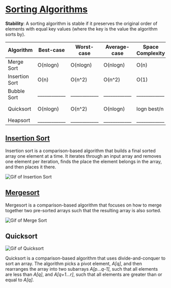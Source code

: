 # [Sorting Algorithms](https://brilliant.org/wiki/sorting-algorithms/)

**Stability**: A sorting algorithm is stable if it preserves the original order of elements with equal key values (where the key is the value the algorithm sorts by).

| Algorithm     | Best-case     | Worst-case    | Average-case  | Space Complexity  | Stable?       |
| ------------- | ------------- | ------------- | ------------- | -------------     | ------------- |
| Merge Sort    | O(nlogn)      | O(nlogn)      | O(nlogn)      | O(n)              | yes           |
| Insertion Sort| O(n)          | O(n^2)        | O(n^2)        | O(1)              | yes           |
| Bubble Sort   | ____________  | ____________  | ____________  | ____________      | ____________  |
| Quicksort     | O(nlogn)      | O(n^2)        | O(nlogn)      | logn best/n       | dep. version  |
| Heapsort      | ____________  | ____________  | ____________  | ____________      | ____________  |

## [Insertion Sort]()

Insertion sort is a comparison-based algorithm that builds a final sorted array one element at a time. It iterates through an input array and removes one element per iteration, finds the place the element belongs in the array, and then places it there.

![Gif of Insertion Sort](https://upload.wikimedia.org/wikipedia/commons/0/0f/Insertion-sort-example-300px.gif)

## [Mergesort]()

Mergesort is a comparison-based algorithm that focuses on how to merge together two pre-sorted arrays such that the resulting array is also sorted.

![Gif of Merge Sort](https://ds055uzetaobb.cloudfront.net/image_optimizer/8c074d46d4c96077d11f9e8cab9ff5d95bdc3da0.gif)

## Quicksort

![Gif of Quicksort](https://ds055uzetaobb.cloudfront.net/image_optimizer/904290ba2b43687554b1d074d091367f370a0c08.gif)

Quicksort is a comparison-based algorithm that uses divide-and-conquer to
sort an array. The algorithm picks a pivot element, *A[q]*, and then
rearranges the array into two subarrays *A[p...q-1]*,
such that all elements are less than *A[q]*, and *A[q+1...r]*, such that
all elements are greater than or equal to *A[q]*.